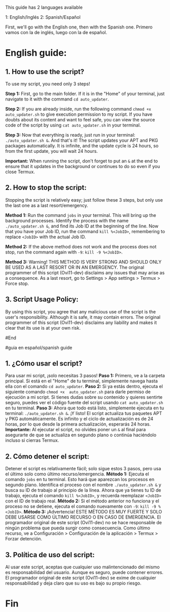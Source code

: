 This guide has 2 languages available

1: English/Inglés
2: Spanish/Español

First, we'll go with the English one, then with the Spanish one.
Primero vamos con la de inglés, luego con la de español.

# English guide:
## 1. How to use the script?
To use my script, you need only 3 steps!

**Step 1:** First, go to the main folder. If it is in the "Home" of your terminal, just navigate to it with the command `cd auto_updater`.

**Step 2:** If you are already inside, run the following command `chmod +x auto_updater.sh` to give execution permission to my script. If you have doubts about its content and want to feel safe, you can view the source code of the script by using `cat auto_updater.sh` in your terminal.

**Step 3:** Now that everything is ready, just run in your terminal: `./auto_updater.sh &`. And that's it! The script updates your APT and PKG packages automatically. It is infinite, and the update cycle is 24 hours, so from the first update, you will wait 24 hours.

**Important:** When running the script, don't forget to put an `&` at the end to ensure that it updates in the background or continues to do so even if you close Termux.

## 2. How to stop the script:
Stopping the script is relatively easy; just follow these 3 steps, but only use the last one as a last resort/emergency.

**Method 1:** Run the command `jobs` in your terminal. This will bring up the background processes. Identify the process with the name `./auto_updater.sh &`, and find its Job ID at the beginning of the line. Now that you have your Job ID, run the command `kill %<JobID>`, remembering to replace `<JobID>` with the actual Job ID.

**Method 2:** If the above method does not work and the process does not stop, run the command again with `-9`: `kill -9 %<JobID>`.

**Method 3:** Warning! THIS METHOD IS VERY STRONG AND SHOULD ONLY BE USED AS A LAST RESORT OR IN AN EMERGENCY. The original programmer of this script (Ovi11-dev) disclaims any issues that may arise as a consequence. As a last resort, go to Settings > App settings > Termux > Force stop.

## 3. Script Usage Policy:
By using this script, you agree that any malicious use of the script is the user's responsibility. Although it is safe, it may contain errors. The original programmer of this script (Ovi11-dev) disclaims any liability and makes it clear that its use is at your own risk.

#End

#guia en español/spanish guide

## 1. ¿Cómo usar el script?
Para usar mi script, ¡solo necesitas 3 pasos! **Paso 
1:** Primero, ve a la carpeta principal. Si está en el 
"Home" de tu terminal, simplemente navega hasta ella con 
el comando `cd auto_updater`. **Paso 2:** Si ya estás 
dentro, ejecuta el siguiente comando `chmod +x 
auto_updater.sh` para darle permiso de ejecución a mi 
script. Si tienes dudas sobre su contenido y quieres 
sentirte seguro, puedes ver el código fuente del script 
usando `cat auto_updater.sh` en tu terminal.
 **Paso 3:** Ahora que todo está listo, simplemente 
 ejecuta en tu terminal: `./auto_updater.sh &`. ¡Y 
 listo! El script actualiza tus paquetes APT y PKG 
 automáticamente. Es infinito y el ciclo de 
 actualización es de 24 horas, por lo que desde la 
 primera actualización, esperarás 24 horas.
**Importante:** Al ejecutar el script, no olvides poner 
un `&` al final para asegurarte de que se actualiza en 
segundo plano o continúa haciéndolo incluso si cierras 
Termux.
## 2. Cómo detener el script:
Detener el script es relativamente fácil; solo sigue 
estos 3 pasos, pero usa el último solo como último 
recurso/emergencia. **Método 1:** Ejecuta el comando 
`jobs` en tu terminal. Esto hará que aparezcan los 
procesos en segundo plano. Identifica el proceso con el 
nombre `./auto_updater.sh &` y busca su ID de trabajo al 
principio de la línea.  Ahora que ya tienes tu ID de 
trabajo, ejecuta el comando `kill %<JobID>`, y recuerda 
reemplazar `<JobID>` con el ID de trabajo real. **Método 
2:** Si el método anterior no funciona y el proceso no 
se detiene, ejecuta el comando nuevamente con `-9`: 
`kill -9 %<JobID>`. **Método 3:** ¡Advertencia! ESTE 
MÉTODO ES MUY FUERTE Y SOLO DEBE USARSE COMO ÚLTIMO 
RECURSO O EN CASO DE EMERGENCIA. El programador original 
de este script (Ovi11-dev) no se hace responsable de 
ningún problema que pueda surgir como consecuencia. Como 
último recurso, ve a Configuración > Configuración de la 
aplicación > Termux > Forzar detención.
## 3. Política de uso del script:
Al usar este script, aceptas que cualquier uso 
malintencionado del mismo es responsabilidad del 
usuario. Aunque es seguro, puede contener errores.  El 
programador original de este script (Ovi11-dev) se exime 
de cualquier responsabilidad y deja claro que su uso es 
bajo su propio riesgo.
# Fin
